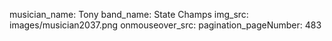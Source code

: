 musician_name: Tony
band_name: State Champs
img_src: images/musician2037.png
onmouseover_src: 
pagination_pageNumber: 483